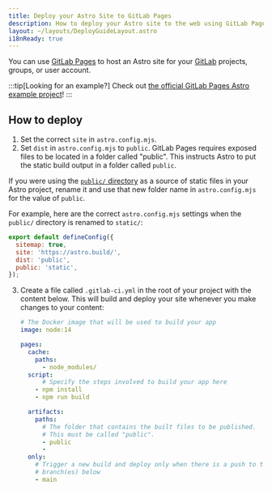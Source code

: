 ```yaml
---
title: Deploy your Astro Site to GitLab Pages
description: How to deploy your Astro site to the web using GitLab Pages.
layout: ~/layouts/DeployGuideLayout.astro
i18nReady: true
---
```


You can use [GitLab Pages](https://pages.gitlab.io/) to host an Astro site for your [GitLab](https://about.gitlab.com/) projects, groups, or user account.

:::tip[Looking for an example?]
Check out [the official GitLab Pages Astro example project](https://gitlab.com/pages/astro)!
:::

## How to deploy

1. Set the correct `site` in `astro.config.mjs`.
2. Set `dist` in `astro.config.mjs` to `public`. GitLab Pages requires exposed files to be located in a folder called "public". This instructs Astro to put the static build output in a folder called `public`.

If you were using the [`public/` directory](/en/reference/configuration-reference/#publicdir) as a source of static files in your Astro project, rename it and use that new folder name in `astro.config.mjs` for the value of `public`.

For example, here are the correct `astro.config.mjs` settings when the `public/` directory is renamed to `static/`:

   ```js
   export default defineConfig({
     sitemap: true,
     site: 'https://astro.build/',
     dist: 'public',
     public: 'static',
   });
   ```

3. Create a file called `.gitlab-ci.yml` in the root of your project with the content below. This will build and deploy your site whenever you make changes to your content:

   ```yaml
   # The Docker image that will be used to build your app
   image: node:14
   
   pages:
     cache:
       paths:
         - node_modules/
     script:
         # Specify the steps involved to build your app here
       - npm install
       - npm run build

     artifacts:
       paths:
         # The folder that contains the built files to be published.
         # This must be called "public".
         - public
         - 
     only:
       # Trigger a new build and deploy only when there is a push to the
       # branch(es) below
       - main
   ```
